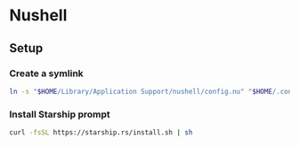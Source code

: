 # Nushell

## Setup

### Create a symlink

```bash
ln -s "$HOME/Library/Application Support/nushell/config.nu" "$HOME/.config/nushell/config.nu"
```

### Install Starship prompt

```bash
curl -fsSL https://starship.rs/install.sh | sh
```

